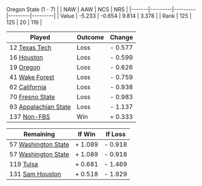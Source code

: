 Oregon State (1 - 7)
|       |   NAW   |   AAW   |   NCS   |   NRS   |
|-------|---------|---------|---------|---------|
| Value |  -5.233 |  -0.654 |   9.814 |   3.378 |
| Rank  |     125 |     125 |      20 |     119 |

| Played                    | Outcome    |  Change  |
|---------------------------|------------|----------|
|  12 [Texas Tech            ](TexasTech.md)| Loss       | -  0.577 |
|  16 [Houston               ](Houston.md)| Loss       | -  0.599 |
|  19 [Oregon                ](Oregon.md)| Loss       | -  0.626 |
|  41 [Wake Forest           ](WakeForest.md)| Loss       | -  0.759 |
|  62 [California            ](California.md)| Loss       | -  0.938 |
|  70 [Fresno State          ](FresnoState.md)| Loss       | -  0.983 |
|  93 [Appalachian State     ](AppalachianState.md)| Loss       | -  1.137 |
| 137 [Non-FBS               ](NonFBS.md)| Win        | +  0.333 |

| Remaining                 |  If Win  |  If Loss |
|---------------------------|----------|----------|
|  57 [Washington State      ](WashingtonState.md)| +  1.089 | -  0.918 |
|  57 [Washington State      ](WashingtonState.md)| +  1.089 | -  0.918 |
| 119 [Tulsa                 ](Tulsa.md)| +  0.681 | -  1.469 |
| 131 [Sam Houston           ](SamHouston.md)| +  0.518 | -  1.929 |

